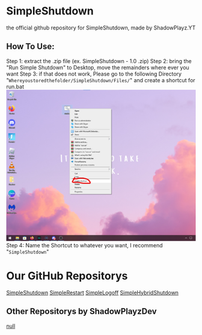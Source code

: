# SimpleShutdown
the official github repository for SimpleShutdown, made by ShadowPlayz.YT
## How To Use:
Step 1: extract the .zip file (ex. SimpleShutdown - 1.0 .zip)
Step 2: bring the "Run Simple Shutdown" to Desktop, move the remainders where ever you want
Step 3: if that does not work, Please go to the following Directory
"`Whereyoustoredthefolder/SimpleShutdown/Files/`" and create a shortcut for run.bat
![Example](https://raw.githubusercontent.com/ShadowPlayzDev/SimpleShutdown/main/example.png)
Step 4: Name the Shortcut to whatever you want, I recommend "`SimpleShutdown`"
# Our GitHub Repositorys
[SimpleShutdown](https://github.com/ShadowPlayzDev/SimpleShutdown) [SimpleRestart](https://github.com/ShadowPlayzDev/SimpleRestart) [SimpleLogoff](https://github.com/ShadowPlayzDev/SimpleLogoff) [SimpleHybridShutdown](https://github.com/ShadowPlayzDev/SimpleHybridShutdown)
## Other Repositorys by ShadowPlayzDev
[null](README.md#our-github-repositorys)
